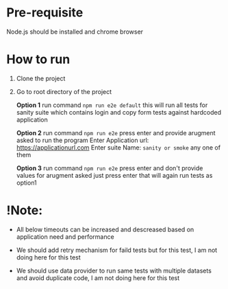 # Pre-requisite

Node.js should be installed and chrome browser

# How to run

1. Clone the project
2. Go to root directory of the project

   **Option 1**
   run command `npm run e2e default` this will run all tests for sanity suite which contains login and copy form tests against hardcoded application

   **Option 2**
   run command `npm run e2e` press enter and provide arugment asked to run the program
   Enter Application url: https://applicationurl.com
   Enter suite Name: `sanity or smoke` any one of them

   **Option 3**
   run command `npm run e2e` press enter and don't provide values for arugment asked just press enter that will again run tests as option1

# !Note:

- All below timeouts can be increased and descreased based on application need and performance

- We should add retry mechanism for faild tests but for this test, I am not doing here for this test
- We should use data provider to run same tests with multiple datasets and avoid duplicate code, I am not doing here for this test
